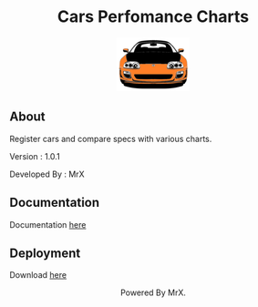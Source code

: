 <div align="center"><h1>Cars Perfomance Charts</h1></div>

<p align="center">
  <img src="icon.png">
</p>

<h2>About</h2>

<p>Register cars and compare specs with various charts.</p>
<p>Version : 1.0.1</p>
<p>Developed By : MrX</p>


<h2>Documentation</h2>

<p>Documentation <a href="https://raw.githack.com/MrX456/Cars_Performance_Charts/main/_Documentation/C%23%20Doc/html/index.html">here</a></p>


<h2>Deployment</h2>

<p>Download <a href="https://github.com/MrX456/Cars_Performance_Charts/blob/raw/_Deployment/cars_performance_charts_installer_1.0.1.msi">here</a></p>


<p align="center">Powered By MrX.</p>
